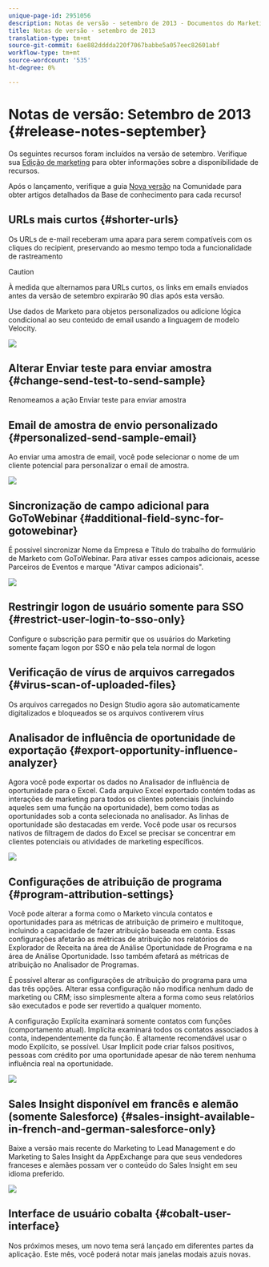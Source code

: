 ```yaml
---
unique-page-id: 2951056
description: Notas de versão - setembro de 2013 - Documentos do Marketing - Documentação do produto
title: Notas de versão - setembro de 2013
translation-type: tm+mt
source-git-commit: 6ae882dddda220f7067babbe5a057eec82601abf
workflow-type: tm+mt
source-wordcount: '535'
ht-degree: 0%

---
```



# Notas de versão: Setembro de 2013 {#release-notes-september}

Os seguintes recursos foram incluídos na versão de setembro. Verifique sua [Edição de marketing](https://docs.marketo.com/display/docs/assets/pricing.php) para obter informações sobre a disponibilidade de recursos.

Após o lançamento, verifique a guia [Nova versão](release-notes-december-2013.md) na Comunidade para obter artigos detalhados da Base de conhecimento para cada recurso!

## URLs mais curtos {#shorter-urls}

Os URLs de e-mail receberam uma apara para serem compatíveis com os cliques do recipient, preservando ao mesmo tempo toda a funcionalidade de rastreamento

>[!CAUTION]
>
>À medida que alternamos para URLs curtos, os links em emails enviados antes da versão de setembro expirarão 90 dias após esta versão.

Use dados de Marketo para objetos personalizados ou adicione lógica condicional ao seu conteúdo de email usando a linguagem de modelo Velocity.

![](assets/image2014-9-22-17-3a10-3a56.png)

## Alterar Enviar teste para enviar amostra {#change-send-test-to-send-sample}

Renomeamos a ação Enviar teste para enviar amostra

## Email de amostra de envio personalizado {#personalized-send-sample-email}

Ao enviar uma amostra de email, você pode selecionar o nome de um cliente potencial para personalizar o email de amostra.

![](assets/image2014-9-22-17-3a11-3a22.png)

## Sincronização de campo adicional para GoToWebinar {#additional-field-sync-for-gotowebinar}

É possível sincronizar Nome da Empresa e Título do trabalho do formulário de Marketo com GoToWebinar. Para ativar esses campos adicionais, acesse Parceiros de Eventos e marque &quot;Ativar campos adicionais&quot;.

![](assets/image2014-9-22-17-3a11-3a53.png)

## Restringir logon de usuário somente para SSO {#restrict-user-login-to-sso-only}

Configure o subscrição para permitir que os usuários do Marketing somente façam logon por SSO e não pela tela normal de logon

## Verificação de vírus de arquivos carregados {#virus-scan-of-uploaded-files}

Os arquivos carregados no Design Studio agora são automaticamente digitalizados e bloqueados se os arquivos contiverem vírus

## Analisador de influência de oportunidade de exportação {#export-opportunity-influence-analyzer}

Agora você pode exportar os dados no Analisador de influência de oportunidade para o Excel. Cada arquivo Excel exportado contém todas as interações de marketing para todos os clientes potenciais (incluindo aqueles sem uma função na oportunidade), bem como todas as oportunidades sob a conta selecionada no analisador. As linhas de oportunidade são destacadas em verde. Você pode usar os recursos nativos de filtragem de dados do Excel se precisar se concentrar em clientes potenciais ou atividades de marketing específicos.

![](assets/image2014-9-22-17-3a12-3a23.png)

## Configurações de atribuição de programa {#program-attribution-settings}

Você pode alterar a forma como o Marketo vincula contatos e oportunidades para as métricas de atribuição de primeiro e multitoque, incluindo a capacidade de fazer atribuição baseada em conta. Essas configurações afetarão as métricas de atribuição nos relatórios do Explorador de Receita na área de Análise Oportunidade de Programa e na área de Análise Oportunidade. Isso também afetará as métricas de atribuição no Analisador de Programas.

É possível alterar as configurações de atribuição do programa para uma das três opções. Alterar essa configuração não modifica nenhum dado de marketing ou CRM; isso simplesmente altera a forma como seus relatórios são executados e pode ser revertido a qualquer momento.

A configuração Explícita examinará somente contatos com funções (comportamento atual). Implícita examinará todos os contatos associados à conta, independentemente da função. É altamente recomendável usar o modo Explícito, se possível. Usar Implicit pode criar falsos positivos, pessoas com crédito por uma oportunidade apesar de não terem nenhuma influência real na oportunidade.

![](assets/image2014-9-22-17-3a12-3a43.png)

## Sales Insight disponível em francês e alemão (somente Salesforce) {#sales-insight-available-in-french-and-german-salesforce-only}

Baixe a versão mais recente do Marketing to Lead Management e do Marketing to Sales Insight da AppExchange para que seus vendedores franceses e alemães possam ver o conteúdo do Sales Insight em seu idioma preferido.

![](assets/image2014-9-22-17-3a13-3a12.png)

## Interface de usuário cobalta {#cobalt-user-interface}

Nos próximos meses, um novo tema será lançado em diferentes partes da aplicação. Este mês, você poderá notar mais janelas modais azuis novas.
